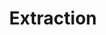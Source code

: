---
# -------------------------- #
#        CONTENT TYPE        #
# -------------------------- #

product-type: "connect"
content-type: "api-object"
endpoint: "extraction"
order: 10


# -------------------------- #
#        OBJECT INFO         #
# -------------------------- #

title: "Extraction"
endpoint-url: "/{client_id}/extractions"

description: |
  {{ site.data.connect.core-objects.extractions.description | flatify }}

  An extraction job contains three phases, which occur in this order:

  1. **Discovery**: This is also referred to as a structure sync. During this phase, Stitch detects the tables and columns available in the source, along with any changes to the structure of those tables and columns.
  2. **Tap**: During this phase, Stitch replicates data from the source.
  3. **Target**: During this phase, Stitch sends the replicated data to the Stitch target, or Import API.

  Each phase must be successful to proceed to the next phase. If a phase is unsuccessful, the entire extraction job will fail. For example: If discovery is unsuccessful, the entire extraction job will fail.
  
intro-short: "Retrieve status info about recent extraction jobs" # Used in the API functionality section of the docs


# -------------------------- #
#        VERSION INFO        #
# -------------------------- #

latest-version: "4"
versions:
  - number: "4"
    deprecated: false


# -------------------------- #
#      AVAILABLE METHODS     #
# -------------------------- #

available-methods:
  - id: "list-last-extractions"
    title: "{{ site.data.connect.core-objects.extractions.list.title | flatify }}"
    method: "get"
    short: "{{ site.data.connect.core-objects.extractions.list.short | flatify }}"

  - id: "get-logs-for-an-extraction-job"
    title: "{{ site.data.connect.core-objects.extractions.get-job-logs.title | flatify }}"
    method: "get"
    short: "{{ site.data.connect.core-objects.extractions.get-job-logs.short | flatify }}"



# -------------------------- #
#      OBJECT ATTRIBUTES     #
# -------------------------- #

object-attributes:
  - name: "job_name"
    type: "string"
    description: |
      The name of the extraction job.
    example-value: |
      116078.233312.sync.2ca63ab0-8a4e-11ea-840a-12021e29a739

  - name: "client_id"
    type: "integer"
    description: "The Stitch client ID associated with the extraction job."
    example-value: |
      116078

  - name: "source_id"
    type: "integer"
    description: "The unique identifier of the source associated with the extraction job."
    example-value: |
      228068

  - name: "tap_name"
    type: "string"
    description: |
      The name of the tap powering the source. This will typically be in the format of `tap-<type>`, where `type` is the name of the tap, or source. For example: A Facebook Ads source will have a `tap_name` value of `tap-facebook`.
    example-value: |
      tap-facebook

  - name: "start_time"
    type: "timestamp"
    description: |
      {{ site.data.connect.general.start-time | replace: "[JOB-TYPE]","extraction" }}
    example-value: |
      2019-01-15T15:15:19Z

  - name: "completion_time"
    type: "timestamp"
    description: |
      {{ site.data.connect.general.completion-time | replace: "[JOB-TYPE]","extraction" }}
    example-value: |
      2019-01-15T15:15:22Z

  - name: "discovery_exit_status"
    type: "integer"
    description: |
      {{ site.data.connect.general.discovery-exit-status | replace: "[JOB-TYPE]","extraction" }}
    example-value: |
      0

  - name: "discovery_description"
    type: "string"
    description: |
      {{ site.data.connect.general.discovery-error-message | replace: "[JOB-TYPE]","extraction" }}
    example-value: |
      null

  - name: "tap_exit_status"
    type: "integer" 
    description: |
      {{ site.data.connect.general.tap-exit-status }}
    example-value: |
      0

  - name: "tap_description"
    type: "string"
    description: |
      {{ site.data.connect.general.tap-error-message }}
    example-value: |
      null

  - name: "target_exit_status"
    type: "integer"
    description: |
      {{ site.data.connect.general.target-exit-status | replace: "[JOB-TYPE]","extraction" }}
    example-value: |
      0

  - name: "target_description"
    type: "string"
    description: |
      Exception message raised when the target fails. If successful, this will be `null`.
    example-value: |
      null


# -------------------------- #
#           EXAMPLES         #
# -------------------------- #

examples:
  - type: "Successful extraction"
    code: |
      {
        "target_exit_status": 0,
        "job_name": "116078.233312.sync.e4d8eae5-b23e-11ea-94a1-02cbbd504f7d",
        "start_time": "2020-06-19T15:09:38Z",
        "stitch_client_id": 116078,
        "tap_exit_status": 0,
        "source_type": "tap-recurly",
        "target_description": null,
        "discovery_exit_status": 0,
        "discovery_description": null,
        "tap_description": null,
        "completion_time": "2020-06-19T15:09:43Z",
        "source_id": 233312
      }

  - type: "Unsuccessful extraction"
    code: |
      {
        "target_exit_status": 0,
        "job_name": "116078.244788.sync.2deb271f-b23b-11ea-894c-0ee2efcbf789",
        "start_time": "2020-06-19T14:43:03Z",
        "stitch_client_id": 116078,
        "tap_exit_status": 1,
        "source_type": "tap-recurly",
        "target_description": null,
        "discovery_exit_status": 0,
        "discovery_description": null,
        "tap_description": "Response returned http error code 401\n401 Client Error: Unauthorized for url: https://partner-api.recurly.com/sites/subdomain-stitchdata/accounts?limit=200&sort=updated_at&begin_time=2019-04-29T00%3A00%3A00Z&order=asc",
        "completion_time": "2020-06-19T14:43:08Z",
        "source_id": 244788
      }
---